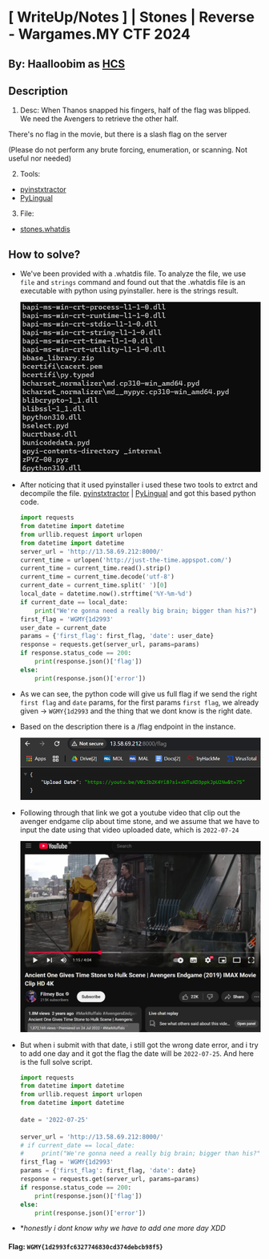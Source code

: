# [ WriteUp/Notes ] | Stones | Reverse - Wargames.MY CTF 2024

## By: Haalloobim as [HCS](https://ctftime.org/team/70159)

## Description 
1. Desc: 
When Thanos snapped his fingers, half of the flag was blipped. We need the Avengers to retrieve the other half.

There's no flag in the movie, but there is a slash flag on the server

(Please do not perform any brute forcing, enumeration, or scanning. Not useful nor needed)

2. Tools:
- [pyinstxtractor](https://pyinstxtractor-web.netlify.app/) 
- [PyLingual](https://pylingual.io/)

3. File: 
- [stones.whatdis](./src/stones.whatdis)

## How to solve? 

- We've been provided with a .whatdis file. To analyze the file, we use `file` and `strings` command and found out that the .whatdis file is an executable with python using pyinstaller. here is the strings result. 

    ![](./src/pyinstallerNotice.png)

- After noticing that it used pyinstaller i used these two tools to extrct and decompile the file. [pyinstxtractor](https://pyinstxtractor-web.netlify.app/) | [PyLingual](https://pylingual.io/) and got this based python code. 

    ```python
    import requests
    from datetime import datetime
    from urllib.request import urlopen
    from datetime import datetime
    server_url = 'http://13.58.69.212:8000/'
    current_time = urlopen('http://just-the-time.appspot.com/')
    current_time = current_time.read().strip()
    current_time = current_time.decode('utf-8')
    current_date = current_time.split(' ')[0]
    local_date = datetime.now().strftime('%Y-%m-%d')
    if current_date == local_date:
        print("We're gonna need a really big brain; bigger than his?")
    first_flag = 'WGMY{1d2993'
    user_date = current_date
    params = {'first_flag': first_flag, 'date': user_date}
    response = requests.get(server_url, params=params)
    if response.status_code == 200:
        print(response.json()['flag'])
    else:
        print(response.json()['error'])
    ```

- As we can see, the python code will give us full flag if we send the right `first flag` and `date` params, for the first params `first flag`, we already given -> `WGMY{1d2993` and the thing that we dont know is the right date. 

- Based on the description there is a /flag endpoint in the instance. 

    ![](./src/flagEnd.png)

- Following through that link we got a youtube video that clip out the avenger endgame clip about time stone, and we assume that we have to input the date using that video uploaded date, which is `2022-07-24`

    ![](./src/yt.png)

- But when i submit with that date, i still got the wrong date error, and i try to add one day and it got the flag the date will be `2022-07-25`. And here is the full solve script. 

    ```python
    import requests
    from datetime import datetime
    from urllib.request import urlopen
    from datetime import datetime

    date = '2022-07-25'

    server_url = 'http://13.58.69.212:8000/'
    # if current_date == local_date:
    #     print("We're gonna need a really big brain; bigger than his?")
    first_flag = 'WGMY{1d2993'
    params = {'first_flag': first_flag, 'date': date}
    response = requests.get(server_url, params=params)
    if response.status_code == 200:
        print(response.json()['flag'])
    else:
        print(response.json()['error'])
    ```

- **honestly i dont know why we have to add one more day XDD*

#### Flag: `WGMY{1d2993fc6327746830cd374debcb98f5}`